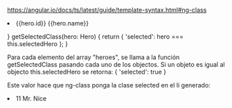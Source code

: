 https://angular.io/docs/ts/latest/guide/template-syntax.html#ng-class

<li *ng-for="#hero of heroes" [ng-class]="getSelectedClass(hero)" (click)="onSelect(hero)">
  <span class="badge">{{hero.id}}</span> {{hero.name}}
</li>

  }
  getSelectedClass(hero: Hero) {
    return { 'selected': hero === this.selectedHero };
  }


Para cada elemento del array "heroes", se llama a la función getSelectedClass pasando cada uno de los objectos.
Si un objeto es igual al objecto this.selectedHero se retorna:
{ 'selected': true }

Este valor hace que ng-class ponga la clase selected en el li generado:
<li _ngcontent-uxa-1="" class="selected">
  <span _ngcontent-uxa-1="" class="badge">11</span> Mr. Nice
</li>
